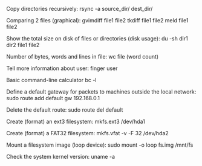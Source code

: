 Copy directories recursively:
rsync -a source_dir/ dest_dir/

Comparing 2 files (graphical):
gvimdiff file1 file2
tkdiff file1 file2
meld file1 file2

Show the total size on disk of files or directories (disk usage):
du -sh dir1 dir2 file1 file2

Number of bytes, words and lines in file:
wc file (word count)

Tell more information about user:
finger user

Basic command-line calculator
bc -l

Define a default gateway for packets to machines outside the local network:
sudo route add default gw 192.168.0.1

Delete the default route:
sudo route del default

Create (format) an ext3 filesystem:
mkfs.ext3 /dev/hda1

Create (format) a FAT32 filesystem:
mkfs.vfat -v -F 32 /dev/hda2

Mount a filesystem image (loop device):
sudo mount -o loop fs.img /mnt/fs

Check the system kernel version:
uname -a